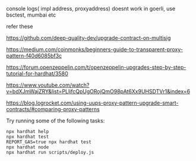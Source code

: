 console logs( impl address, proxyaddress) doesnt work in goerli, use bsctest, mumbai etc

refer these

https://github.com/deep-quality-dev/upgrade-contract-on-multisig

https://medium.com/coinmonks/beginners-guide-to-transparent-proxy-pattern-f40d6085bf3c

https://forum.openzeppelin.com/t/openzeppelin-upgrades-step-by-step-tutorial-for-hardhat/3580

https://www.youtube.com/watch?v=bdXJmWajZRY&list=PLljfcQpUgORojQmO98pAt6Xx9UHSDTVr1&index=6

https://blog.logrocket.com/using-uups-proxy-pattern-upgrade-smart-contracts/#comparing-proxy-patterns


Try running some of the following tasks:

```shell
npx hardhat help
npx hardhat test
REPORT_GAS=true npx hardhat test
npx hardhat node
npx hardhat run scripts/deploy.js
```
